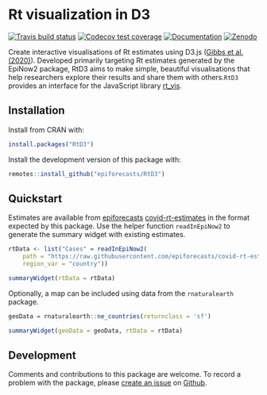 # Rt visualization in D3

[![Travis build status](https://travis-ci.com/epiforecasts/RtD3.svg?branch=master)](https://travis-ci.com/hamishgibbs/RtD3)
[![Codecov test coverage](https://codecov.io/gh/epiforecasts/RtD3/branch/master/graph/badge.svg)](https://codecov.io/gh/hamishgibbs/RtD3?branch=master)
[![Documentation](https://img.shields.io/badge/Package-documentation-lightgrey.svg?style=flat)](https://epiforecasts.io/RtD3/)
[![Zenodo](https://zenodo.org/badge/DOI/10.5281/zenodo.4011842.svg)](https://zenodo.org/record/4011842)


Create interactive visualisations of Rt estimates using D3.js ([Gibbs et al. (2020)](https://doi.org/10.5281/zenodo.4011842)). Developed primarily targeting Rt estimates generated by the EpiNow2 package, RtD3 aims to make simple, beautiful visualisations that help researchers explore their results and share them with others.`RtD3` provides an interface for the JavaScript library [rt_vis](https://github.com/hamishgibbs/rt_vis/).

## Installation

Install from CRAN with: 

```r
install.packages("RtD3")
```

Install the development version of this package with:

``` r
remotes::install_github("epiforecasts/RtD3")
```

## Quickstart

Estimates are available from [epiforecasts](https://epiforecasts.io/covid/) [covid-rt-estimates](https://github.com/epiforecasts/covid-rt-estimates/) in the format expected by this package. Use the helper function `readInEpiNow2` to generate the summary widget with existing estimates.

``` r
rtData <- list("Cases" = readInEpiNow2(
    path = "https://raw.githubusercontent.com/epiforecasts/covid-rt-estimates/master/national/cases/summary",
    region_var = "country"))

summaryWidget(rtData = rtData)
```

Optionally, a map can be included using data from the `rnaturalearth` package.

``` r
geoData = rnaturalearth::ne_countries(returnclass = 'sf')

summaryWidget(geoData = geoData, rtData = rtData)
```

## Development

Comments and contributions to this package are welcome. To record a problem with the package, please [create an issue](https://github.com/epiforecasts/RtD3/issues/new/) on [Github](https://github.com/epiforecasts/RtD3/). 

